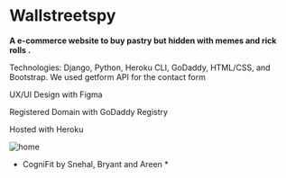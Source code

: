 


# Wallstreetspy 

**A e-commerce website to buy pastry but hidden with memes and rick rolls
.**

Technologies: Django, Python, Heroku CLI, GoDaddy, HTML/CSS, and Bootstrap. We used getform API for the contact form

UX/UI Design with Figma

Registered Domain with GoDaddy Registry

Hosted with Heroku

![home](https://challengepost-s3-challengepost.netdna-ssl.com/photos/production/software_thumbnail_photos/001/728/521/datas/medium.png)


* CogniFit by Snehal, Bryant and Areen *
